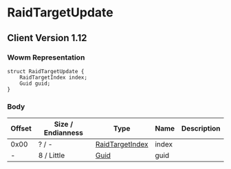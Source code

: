 # RaidTargetUpdate
## Client Version 1.12

### Wowm Representation
```rust,ignore
struct RaidTargetUpdate {
    RaidTargetIndex index;
    Guid guid;
}
```
### Body
| Offset | Size / Endianness | Type | Name | Description |
| ------ | ----------------- | ---- | ---- | ----------- |
| 0x00 | ? / - | [RaidTargetIndex](raidtargetindex.md) | index |  |
| - | 8 / Little | [Guid](../spec/packed-guid.md) | guid |  |
